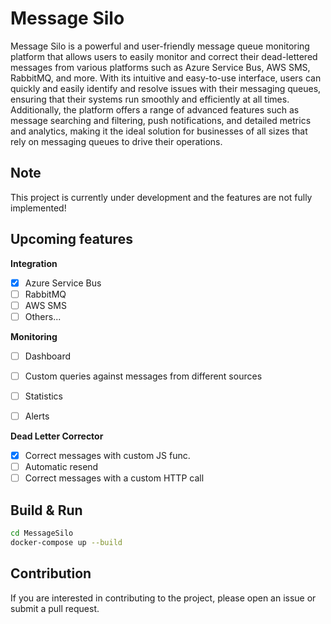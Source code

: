 # Message Silo

Message Silo is a powerful and user-friendly message queue monitoring platform that allows users to easily monitor and correct their dead-lettered messages from various platforms such as Azure Service Bus, AWS SMS, RabbitMQ, and more. 
With its intuitive and easy-to-use interface, users can quickly and easily identify and resolve issues with their messaging queues, ensuring that their systems run smoothly and efficiently at all times. 
Additionally, the platform offers a range of advanced features such as message searching and filtering, push notifications, and detailed metrics and analytics, making it the ideal solution for businesses of all sizes that rely on messaging queues to drive their operations.

## Note
This project is currently under development and the features are not fully implemented!

## Upcoming features


**Integration**
- [x] Azure Service Bus
- [ ] RabbitMQ
- [ ] AWS SMS
- [ ] Others...

**Monitoring**
- [ ] Dashboard
- [ ] Custom queries against messages from different sources
- [ ] Statistics
- [ ] Alerts


**Dead Letter Corrector**

- [x] Correct messages with custom JS func. 
- [ ] Automatic resend 
- [ ] Correct messages with a custom HTTP call

## Build & Run

```bash
cd MessageSilo
docker-compose up --build
```

## Contribution
If you are interested in contributing to the project, please open an issue or submit a pull request.